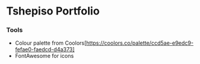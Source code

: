 # Tshepiso Portfolio

### Tools

- Colour palette from Coolors[https://coolors.co/palette/ccd5ae-e9edc9-fefae0-faedcd-d4a373]
- FontAwesome for icons
